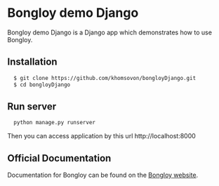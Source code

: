 # Bongloy demo Django

Bongloy demo Django is a Django app which demonstrates how to use Bongloy.

## Installation

```sh
  $ git clone https://github.com/khomsovon/bongloyDjango.git
  $ cd bongloyDjango
```

## Run server

```sh
  python manage.py runserver
```
Then you can access application by this url http://localhost:8000

## Official Documentation

Documentation for Bongloy can be found on the [Bongloy website](https://www.sandbox.bongloy.com/documentation).
